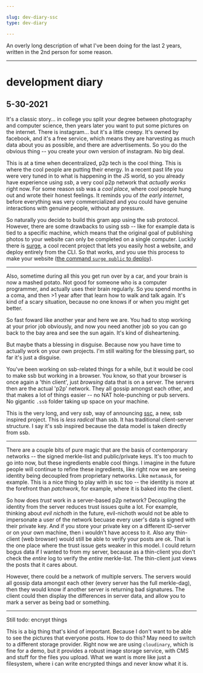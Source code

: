 ```yaml
---

slug: dev-diary-ssc
type: dev-diary

---
```


An overly long description of what I've been doing for the last 2 years, written in the 2nd person for some reason.

------------------------------

# development diary
## 5-30-2021

It's a classic story... in college you split your degree between photography and computer science, then years later you want to put some pictures on the internet. There is instagram... but it's a little creepy. It's owned by facebook, and it's a free service, which means they are harvesting as much data about you as possible, and there are advertisements. So you do the obvious thing -- you create your own version of instagram. No big deal.

This is at a time when decentralized, p2p tech is the cool thing. This is where the cool people are putting their energy. In a recent past life you were very tuned in to what is happening in the JS world, so you already have experience using *ssb*, a very cool p2p network that *actually works* right now. For some reason ssb was a *cool place*, where cool people hung out and wrote their honest feelings. It reminds you of *the early internet*, before everything was very commercialized and you could have genuine interactions with genuine people, without any pressure.

So naturally you decide to build this gram app using the ssb protocol. However, there are some drawbacks to using ssb -- like for example data is tied to a specific machine, which means that the original goal of publishing photos to your website can only be completed on a single computer. Luckily there is [surge](https://surge.sh/), a cool recent project that lets you easily host a website, and deploy entirely from the CLI. So that works, and you use this process to make your website ([the command `surge public` to deploy](https://github.com/nichoth/nichoth/blob/master/package.json#L18)).

------------------

Also, sometime during all this you get run over by a car, and your brain is now a mashed potato. Not good for someone who is a computer programmer, and actually uses their brain regularly. So you spend months in a coma, and then >1 year after that learn how to walk and talk again. It's kind of a scary situation, because no one knows if or when you might get better.

So fast foward like another year and here we are. You had to stop working at your prior job obviously, and now you need another job so you can go back to the bay area and see the sun again. It's kind of disheartening.

But maybe thats a blessing in disguise. Because now you have time to actually work on your own projects. I'm still waiting for the blessing part, so far it's just a disguise.

You've been working on ssb-related things for a while, but it would be cool to make ssb but working in a browser. You know, so that your browser is once again a 'thin client', just *browsing* data that is on a server. The servers then are the actual 'p2p' network. They all gossip amongst each other, and that makes a lot of things easier -- no NAT hole-punching or pub servers. No gigantic `.ssb` folder taking up space on your machine.

This is the very long, and very *ssb*, way of announcing [ssc](https://github.com/nichoth/ssc-server), a new, ssb inspired project. This is *less radical* than ssb. It has traditional client-server structure. I say it's ssb inspired because the data model is taken directly from ssb.

-------------------------------

There are a couple bits of pure magic that are the basis of contemporary networks -- the signed merkle-list and public/private keys. It's too much to go into now, but these ingredients enable cool things. I imagine in the future people will continue to refine these ingredients, like right now we are seeing identity being decoupled from proprietary networks. Like `metamask`, for example. This is a nice thing to play with in ssc too -- the identity is more at the forefront than *patchwork*, for example, where it is baked into the client.

So how does *trust* work in a server-based p2p network? Decoupling the identity from the server reduces trust issues quite a lot. For example, thinking about *evil nichoth* in the future, evil-nichoth would not be able to impersonate a user of the network becuase every user's data is signed with their private key. And if you store your private key on a different ID-server or on your own machine, then i wouldn't have access to it. Also any thin-client (web browser) would still be able to verify your posts are ok. That is the one place where the trust issue gets weaker in this model. I could return bogus data if I wanted to from my server, because as a thin-client you don't check the *entire* log to verify the *entire* merkle-list. The thin-client just views the posts that it cares about.

However, there could be a network of multiple servers. The servers would all gossip data amongst each other (every server has the full merkle-dag), then they would know if another server is returning bad signatures. The client could then display the differences in server data, and allow you to mark a server as being bad or something.

----------------------------------

Still todo: encrypt things

This is a big thing that's kind of important. Because I don't want to be able to see the pictures that everyone posts. How to do this? May need to switch to a different storage provider. Right now we are using `cloudinary`, which is fine for a demo, but it provides a robust image storage service, with CMS and stuff for the files you upload. What we want is more like just a filesystem, where i can write encrypted things and never know what it is.

